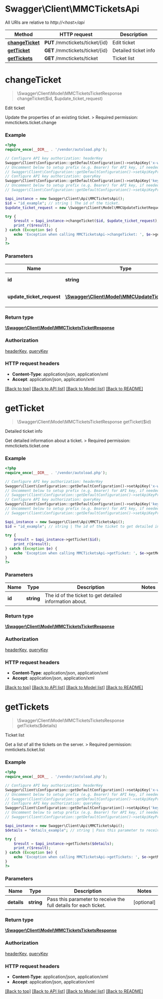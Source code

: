 # Swagger\Client\MMCTicketsApi

All URIs are relative to *http://&lt;host&gt;/api*

Method | HTTP request | Description
------------- | ------------- | -------------
[**changeTicket**](MMCTicketsApi.md#changeTicket) | **PUT** /mmctickets/ticket/{id} | Edit ticket
[**getTicket**](MMCTicketsApi.md#getTicket) | **GET** /mmctickets/ticket/{id} | Detailed ticket info
[**getTickets**](MMCTicketsApi.md#getTickets) | **GET** /mmctickets/ticket | Ticket list


# **changeTicket**
> \Swagger\Client\Model\MMCTicketsTicketResponse changeTicket($id, $update_ticket_request)

Edit ticket

Update the properties of an existing ticket.  > Required permission: mmctickets.ticket.change

### Example
```php
<?php
require_once(__DIR__ . '/vendor/autoload.php');

// Configure API key authorization: headerKey
Swagger\Client\Configuration::getDefaultConfiguration()->setApiKey('x-webapi-key', 'YOUR_API_KEY');
// Uncomment below to setup prefix (e.g. Bearer) for API key, if needed
// Swagger\Client\Configuration::getDefaultConfiguration()->setApiKeyPrefix('x-webapi-key', 'Bearer');
// Configure API key authorization: queryKey
Swagger\Client\Configuration::getDefaultConfiguration()->setApiKey('key', 'YOUR_API_KEY');
// Uncomment below to setup prefix (e.g. Bearer) for API key, if needed
// Swagger\Client\Configuration::getDefaultConfiguration()->setApiKeyPrefix('key', 'Bearer');

$api_instance = new Swagger\Client\Api\MMCTicketsApi();
$id = "id_example"; // string | The id of the ticket.
$update_ticket_request = new \Swagger\Client\Model\MMCUpdateTicketRequest(); // \Swagger\Client\Model\MMCUpdateTicketRequest | The new properties of the ticket

try {
    $result = $api_instance->changeTicket($id, $update_ticket_request);
    print_r($result);
} catch (Exception $e) {
    echo 'Exception when calling MMCTicketsApi->changeTicket: ', $e->getMessage(), PHP_EOL;
}
?>
```

### Parameters

Name | Type | Description  | Notes
------------- | ------------- | ------------- | -------------
 **id** | **string**| The id of the ticket. |
 **update_ticket_request** | [**\Swagger\Client\Model\MMCUpdateTicketRequest**](../Model/MMCUpdateTicketRequest.md)| The new properties of the ticket |

### Return type

[**\Swagger\Client\Model\MMCTicketsTicketResponse**](../Model/MMCTicketsTicketResponse.md)

### Authorization

[headerKey](../../README.md#headerKey), [queryKey](../../README.md#queryKey)

### HTTP request headers

 - **Content-Type**: application/json, application/xml
 - **Accept**: application/json, application/xml

[[Back to top]](#) [[Back to API list]](../../README.md#documentation-for-api-endpoints) [[Back to Model list]](../../README.md#documentation-for-models) [[Back to README]](../../README.md)

# **getTicket**
> \Swagger\Client\Model\MMCTicketsTicketResponse getTicket($id)

Detailed ticket info

Get detailed information about a ticket.  > Required permission: mmctickets.ticket.one

### Example
```php
<?php
require_once(__DIR__ . '/vendor/autoload.php');

// Configure API key authorization: headerKey
Swagger\Client\Configuration::getDefaultConfiguration()->setApiKey('x-webapi-key', 'YOUR_API_KEY');
// Uncomment below to setup prefix (e.g. Bearer) for API key, if needed
// Swagger\Client\Configuration::getDefaultConfiguration()->setApiKeyPrefix('x-webapi-key', 'Bearer');
// Configure API key authorization: queryKey
Swagger\Client\Configuration::getDefaultConfiguration()->setApiKey('key', 'YOUR_API_KEY');
// Uncomment below to setup prefix (e.g. Bearer) for API key, if needed
// Swagger\Client\Configuration::getDefaultConfiguration()->setApiKeyPrefix('key', 'Bearer');

$api_instance = new Swagger\Client\Api\MMCTicketsApi();
$id = "id_example"; // string | The id of the ticket to get detailed information about.

try {
    $result = $api_instance->getTicket($id);
    print_r($result);
} catch (Exception $e) {
    echo 'Exception when calling MMCTicketsApi->getTicket: ', $e->getMessage(), PHP_EOL;
}
?>
```

### Parameters

Name | Type | Description  | Notes
------------- | ------------- | ------------- | -------------
 **id** | **string**| The id of the ticket to get detailed information about. |

### Return type

[**\Swagger\Client\Model\MMCTicketsTicketResponse**](../Model/MMCTicketsTicketResponse.md)

### Authorization

[headerKey](../../README.md#headerKey), [queryKey](../../README.md#queryKey)

### HTTP request headers

 - **Content-Type**: application/json, application/xml
 - **Accept**: application/json, application/xml

[[Back to top]](#) [[Back to API list]](../../README.md#documentation-for-api-endpoints) [[Back to Model list]](../../README.md#documentation-for-models) [[Back to README]](../../README.md)

# **getTickets**
> \Swagger\Client\Model\MMCTicketsTicketsResponse getTickets($details)

Ticket list

Get a list of all the tickets on the server.  > Required permission: mmtickets.ticket.list

### Example
```php
<?php
require_once(__DIR__ . '/vendor/autoload.php');

// Configure API key authorization: headerKey
Swagger\Client\Configuration::getDefaultConfiguration()->setApiKey('x-webapi-key', 'YOUR_API_KEY');
// Uncomment below to setup prefix (e.g. Bearer) for API key, if needed
// Swagger\Client\Configuration::getDefaultConfiguration()->setApiKeyPrefix('x-webapi-key', 'Bearer');
// Configure API key authorization: queryKey
Swagger\Client\Configuration::getDefaultConfiguration()->setApiKey('key', 'YOUR_API_KEY');
// Uncomment below to setup prefix (e.g. Bearer) for API key, if needed
// Swagger\Client\Configuration::getDefaultConfiguration()->setApiKeyPrefix('key', 'Bearer');

$api_instance = new Swagger\Client\Api\MMCTicketsApi();
$details = "details_example"; // string | Pass this parameter to receive the full details for each ticket.

try {
    $result = $api_instance->getTickets($details);
    print_r($result);
} catch (Exception $e) {
    echo 'Exception when calling MMCTicketsApi->getTickets: ', $e->getMessage(), PHP_EOL;
}
?>
```

### Parameters

Name | Type | Description  | Notes
------------- | ------------- | ------------- | -------------
 **details** | **string**| Pass this parameter to receive the full details for each ticket. | [optional]

### Return type

[**\Swagger\Client\Model\MMCTicketsTicketsResponse**](../Model/MMCTicketsTicketsResponse.md)

### Authorization

[headerKey](../../README.md#headerKey), [queryKey](../../README.md#queryKey)

### HTTP request headers

 - **Content-Type**: application/json, application/xml
 - **Accept**: application/json, application/xml

[[Back to top]](#) [[Back to API list]](../../README.md#documentation-for-api-endpoints) [[Back to Model list]](../../README.md#documentation-for-models) [[Back to README]](../../README.md)

